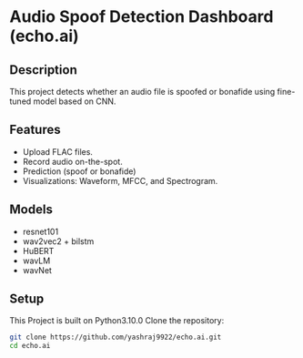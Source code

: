 # Audio Spoof Detection Dashboard (echo.ai)

## Description
This project detects whether an audio file is spoofed or bonafide using fine-tuned model based on CNN.


## Features
- Upload FLAC files.
- Record audio on-the-spot.
- Prediction (spoof or bonafide)
- Visualizations: Waveform, MFCC, and Spectrogram.

## Models
- resnet101
- wav2vec2 + bilstm
- HuBERT
- wavLM
- wavNet


## Setup
This Project is built on Python3.10.0
Clone the repository:
   ```bash
   git clone https://github.com/yashraj9922/echo.ai.git
   cd echo.ai
